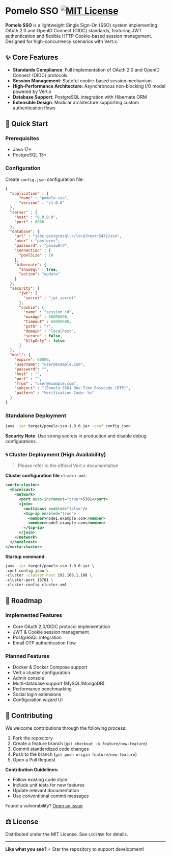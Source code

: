 # Pomelo SSO [![MIT License](https://img.shields.io/badge/License-MIT-green.svg)](https://choosealicense.com/licenses/mit/)

**Pomelo SSO** is a lightweight Single Sign-On (SSO) system implementing OAuth 2.0 and OpenID Connect (OIDC) standards, featuring JWT authentication and flexible HTTP Cookie-based session management. Designed for high-concurrency scenarios with Vert.x.

## ✨ Core Features

- **Standards Compliance**: Full implementation of OAuth 2.0 and OpenID Connect (OIDC) protocols
- **Session Management**: Stateful cookie-based session mechanism
- **High-Performance Architecture**: Asynchronous non-blocking I/O model powered by Vert.x
- **Database Support**: PostgreSQL integration with Hibernate ORM
- **Extensible Design**: Modular architecture supporting custom authentication flows

## 🚀 Quick Start

### Prerequisites

- Java 17+
- PostgreSQL 13+

### Configuration

Create `config.json` configuration file:

```json
{
  "application" : {
      "name" : "pomelo-sso",
      "version" : "v1.0.0"
  },
  "server" : {
    "host" : "0.0.0.0",
    "port" : 8080
  },
  "database": {
    "url" : "jdbc:postgresql://localhost:5432/sso",
    "user" : "postgres",
    "password" : "passw0rd",
    "connection" : {
      "poolSize" : 10
    },
    "hibernate": {
      "showSql" : true,
      "action": "update"
    }
  },
  "security": {
      "jwt": {
        "secret" : "jwt_secret"
      },
      "cookie": {
        "name" : "session_id",
        "maxAge" : 60000000,
        "timeout" : 60000000,
        "path" : "/",
        "domain" : "localhost",
        "secure" : false,
        "httpOnly" : false
      }
  },
  "mail": {
    "expire": 60000,
    "username": "user@example.com",
    "password": "",
    "host" : "",
    "port" : "",
    "from" : "user@example.com",
    "subject" : "[Pomelo SSO] One-Time Passcode (OTP)",
    "pattern" : "Verification Code: %s"
  }
}
```

### Standalone Deployment

```bash
java -jar target/pomelo-sso-1.0.0.jar -conf config.json
```

**Security Note**: Use strong secrets in production and disable debug configurations.

### 🌀 Cluster Deployment (High Availability)

> Please refer to the official Vert.x documentation

**Cluster configuration file** `cluster.xml`:

```xml
<vertx-cluster>
  <hazelcast>
    <network>
      <port auto-increment="true">5701</port>
      <join>
        <multicast enabled="false"/>
        <tcp-ip enabled="true">
          <member>node1.example.com</member>
          <member>node2.example.com</member>
        </tcp-ip>
      </join>
    </network>
  </hazelcast>
</vertx-cluster>
```

**Startup command**:

```bash
java -jar target/pomelo-sso-1.0.0.jar \
-conf config.json \
-cluster -cluster-host 192.168.1.100 \
-cluster-port 15701 \
-cluster-config cluster.xml
```

## 📌 Roadmap

### Implemented Features

- Core OAuth 2.0/OIDC protocol implementation
- JWT & Cookie session management
- PostgreSQL integration
- Email OTP authentication flow

### Planned Features

- Docker & Docker Compose support
- Vert.x cluster configuration
- Admin console
- Multi-database support (MySQL/MongoDB)
- Performance benchmarking
- Social login extensions
- Configuration wizard UI

## 🤝 Contributing

We welcome contributions through the following process:

1. Fork the repository
2. Create a feature branch (`git checkout -b feature/new-feature`)
3. Commit standardized code changes
4. Push to the branch (`git push origin feature/new-feature`)
5. Open a Pull Request

**Contribution Guidelines:**

- Follow existing code style
- Include unit tests for new features
- Update relevant documentation
- Use conventional commit messages

Found a vulnerability? [Open an issue](https://github.com/your-repo/issues)

## ⚖️ License

Distributed under the MIT License. See `LICENSE` for details.

------

**Like what you see?** ⭐ Star the repository to support development!

